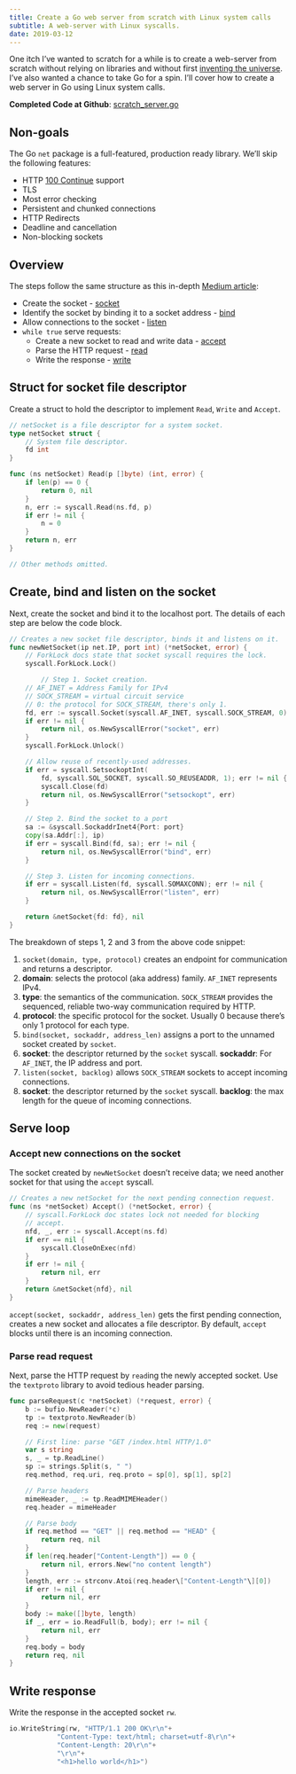 ```yaml
---
title: Create a Go web server from scratch with Linux system calls
subtitle: A web-server with Linux syscalls.
date: 2019-03-12
---
```


One itch I’ve wanted to scratch for a while is to create a web-server from scratch without relying on libraries and without first [inventing the universe](https://www.goodreads.com/quotes/32952-if-you-wish-to-make-an-apple-pie-from-scratch). I’ve also wanted a chance to take Go for a spin. I’ll cover how to create a web server in Go using Linux system calls.

**Completed Code at Github**: [scratch_server.go](https://gist.github.com/jschaf/93f37aedb5327c54cb356b2f1f0427e3)

## Non-goals

The Go `net` package is a full-featured, production ready library. We’ll skip the following features:

- HTTP [100 Continue](https://developer.mozilla.org/en-US/docs/Web/HTTP/Status/100) support
- TLS
- Most error checking
- Persistent and chunked connections
- HTTP Redirects
- Deadline and cancellation
- Non-blocking sockets

## Overview

The steps follow the same structure as this in-depth [Medium article](https://medium.com/from-the-scratch/http-server-what-do-you-need-to-know-to-build-a-simple-http-server-from-scratch-d1ef8945e4fa):

- Create the socket - [socket](http://man7.org/linux/man-pages/man2/socket.2.html)
- Identify the socket by binding it to a socket address - [bind](http://man7.org/linux/man-pages/man2/bind.2.html)
- Allow connections to the socket - [listen](http://man7.org/linux/man-pages/man2/listen.2.html)
- `while true` serve requests:
  - Create a new socket to read and write data - [accept](http://man7.org/linux/man-pages/man2/accept.2.html)
  - Parse the HTTP request - [read](http://man7.org/linux/man-pages/man2/read.2.html)
  - Write the response - [write](http://man7.org/linux/man-pages/man2/write.2.html)

## **Struct for socket file descriptor**

Create a struct to hold the descriptor to implement `Read`, `Write` and `Accept`.

```go
// netSocket is a file descriptor for a system socket.
type netSocket struct {
    // System file descriptor.
    fd int
}

func (ns netSocket) Read(p []byte) (int, error) {
    if len(p) == 0 {
        return 0, nil
    }
    n, err := syscall.Read(ns.fd, p)
    if err != nil {
        n = 0
    }
    return n, err
}

// Other methods omitted.
```

## Create, bind and listen on the socket

Next, create the socket and bind it to the localhost port. The details of each step are below the code block.

```go
// Creates a new socket file descriptor, binds it and listens on it.
func newNetSocket(ip net.IP, port int) (*netSocket, error) {
    // ForkLock docs state that socket syscall requires the lock.
    syscall.ForkLock.Lock()

        // Step 1. Socket creation.
    // AF_INET = Address Family for IPv4
    // SOCK_STREAM = virtual circuit service
    // 0: the protocol for SOCK_STREAM, there's only 1.
    fd, err := syscall.Socket(syscall.AF_INET, syscall.SOCK_STREAM, 0)
    if err != nil {
        return nil, os.NewSyscallError("socket", err)
    }
    syscall.ForkLock.Unlock()

    // Allow reuse of recently-used addresses.
    if err = syscall.SetsockoptInt(
        fd, syscall.SOL_SOCKET, syscall.SO_REUSEADDR, 1); err != nil {
        syscall.Close(fd)
        return nil, os.NewSyscallError("setsockopt", err)
    }

    // Step 2. Bind the socket to a port
    sa := &syscall.SockaddrInet4{Port: port}
    copy(sa.Addr[:], ip)
    if err = syscall.Bind(fd, sa); err != nil {
        return nil, os.NewSyscallError("bind", err)
    }

    // Step 3. Listen for incoming connections.
    if err = syscall.Listen(fd, syscall.SOMAXCONN); err != nil {
        return nil, os.NewSyscallError("listen", err)
    }

    return &netSocket{fd: fd}, nil
}
```

The breakdown of steps 1, 2 and 3 from the above code snippet:

1. `socket(domain, type, protocol)` creates an endpoint for communication and returns a descriptor.
2. **domain**: selects the protocol (aka address) family. `AF_INET` represents IPv4.
3. **type**: the semantics of the communication. `SOCK_STREAM` provides the sequenced, reliable two-way communication required by HTTP.
4. **protocol**: the specific protocol for the socket. Usually 0 because there’s only 1 protocol for each type.
5. `bind(socket, sockaddr, address_len)` assigns a port to the unnamed socket created by `socket`.
6. **socket**: the descriptor returned by the `socket` syscall. **sockaddr**: For `AF_INET`, the IP address and port.
7. `listen(socket, backlog)` allows `SOCK_STREAM` sockets to accept incoming connections.
8. **socket**: the descriptor returned by the `socket` syscall. **backlog**: the max length for the queue of incoming connections.

## Serve loop

### Accept new connections on the socket

The socket created by `newNetSocket` doesn’t receive data; we need another socket for that using the `accept` syscall.

```go
// Creates a new netSocket for the next pending connection request.
func (ns *netSocket) Accept() (*netSocket, error) {
    // syscall.ForkLock doc states lock not needed for blocking
    // accept.
    nfd, _, err := syscall.Accept(ns.fd)
    if err == nil {
        syscall.CloseOnExec(nfd)
    }
    if err != nil {
        return nil, err
    }
    return &netSocket{nfd}, nil
}
```

`accept(socket, sockaddr, address_len)` gets the first pending connection, creates a new socket and allocates a file descriptor. By default, `accept` blocks until there is an incoming connection.

### Parse read request

Next, parse the HTTP request by `read`ing the newly accepted socket. Use the `textproto` library to avoid tedious header parsing.

```go
func parseRequest(c *netSocket) (*request, error) {
    b := bufio.NewReader(*c)
    tp := textproto.NewReader(b)
    req := new(request)

    // First line: parse "GET /index.html HTTP/1.0"
    var s string
    s, _ = tp.ReadLine()
    sp := strings.Split(s, " ")
    req.method, req.uri, req.proto = sp[0], sp[1], sp[2]

    // Parse headers
    mimeHeader, _ := tp.ReadMIMEHeader()
    req.header = mimeHeader

    // Parse body
    if req.method == "GET" || req.method == "HEAD" {
        return req, nil
    }
    if len(req.header["Content-Length"]) == 0 {
        return nil, errors.New("no content length")
    }
    length, err := strconv.Atoi(req.header\["Content-Length"\][0])
    if err != nil {
        return nil, err
    }
    body := make([]byte, length)
    if _, err = io.ReadFull(b, body); err != nil {
        return nil, err
    }
    req.body = body
    return req, nil
}
```

## Write response

Write the response in the accepted socket `rw`.

```go
io.WriteString(rw, "HTTP/1.1 200 OK\r\n"+
            "Content-Type: text/html; charset=utf-8\r\n"+
            "Content-Length: 20\r\n"+
            "\r\n"+
            "<h1>hello world</h1>")
```
